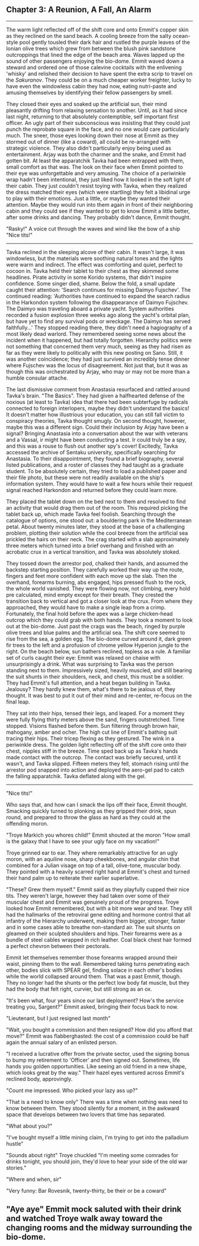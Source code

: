 ## Chapter 3: A Reunion, A Fall, An Alarm
---

The warm light reflected off of the shift core and onto Emmit's copper skin as they reclined on the sand beach. A cooling breeze from the salty ocean-style pool gently tousled their dark hair and rustled the purple leaves of the Ionian olive trees which grew from between the blush pink sandstone outcroppings that lined the edge of the beach area. Waves lapped up the sound of other passengers enjoying the bio-dome. Emmit waved down a steward and ordered one of those calevine cocktails with the enlivening 'whisky' and relished their decision to have spent the extra scrip to travel on the *Sakuranov*. They could be on a much cheaper worker freighter, lucky to have even the windowless cabin they had now, eating nutri-paste and amusing themselves by identifying their fellow passengers by smell. 

They closed their eyes and soaked up the artificial sun, their mind pleasantly drifting from relaxing sensation to another. Until, as it had since last night, returning to that absolutely contemptible, self important first officer. An ugly part of their subconscious was insisting that they could just punch the reprobate square in the face, and no one would care particularly much. The sneer, those eyes looking down their nose at Emmit as they stormed out of dinner (like a coward), all could be re-arranged with strategic violence. They also didn't particularly enjoy being used as entertainment. Arjay was both the charmer and the snake, and Emmit had gotten bit. At least the apparatchik Tavka had been entrapped with them, small comfort as that was. The look on their face when Emmit pointed to their eye was unforgettable and very amusing. The choice of a periwinkle wrap hadn't been intentional, they just liked how it looked in the soft light of their cabin. They just couldn't resist toying with Tavka, when they realized the dress matched their eyes (which were startling) they felt a libidinal urge to play with their emotions. Just a little, or maybe they wanted their attention. Maybe they would run into them again in front of their neighboring cabin and they could see if they wanted to get to know Emmit a little better, after some drinks and dancing. They probably didn't dance, Emmit thought.

"Rasky!" A voice cut through the waves and wind like the bow of a ship "Nice tits!"

---

Tavka reclined in the sleeping alcove of their cabin. It wasn't large, it was windowless, but the materials were soothing natural tones and the lights were warm and indirect. The effect was comforting and quiet, perfect to cocoon in. Tavka held their tablet to their chest as they skimmed some headlines. Pirate activity in some Korido systems, that didn't inspire confidence. Some singer died, shame. Below the fold, a small update caught their attention: 'Search continues for missing Daimyo Fujschev'. The continued reading: 'Authorities have continued to expand the search radius in the Harkondon system following the disappearance of Daimyo Fujschev. The Daimyo was traveling aboard a private yacht. System authorities recorded a fusion explosion three weeks ago along the yacht's orbital plan, but have yet to find any survival pods or wreckage. The Daimyo has served faithfully...' They stopped reading there, they didn't need a hagiography of a most likely dead warlord. They remembered seeing some news about the incident when it happened, but had totally forgotten. Hierarchy politics were not something that concerned them very much, seeing as they had risen as far as they were likely to politically with this new posting on Sano. Still, it was another coincidence; they had just survived an incredibly tense dinner where Fujschev was the locus of disagreement. Not just that, but it was as though this was orchestrated by Arjay, who may or may not be more than a humble consular attache.

The last dismissive comment from Anastasia resurfaced and rattled around Tavka's brain. "The Basics". They had given a halfhearted defense of the noxious (at least to Tavka) idea that there had been subterfuge by radicals connected to foreign interlopers, maybe they didn't understand the basics! It doesn't matter how illustrious your education, you can still fall victim to conspiracy theories, Tavka thought smugly. On second thought, however, maybe this was a different sign. Could their inclusion by Arjay have been a signal? Bringing Anastasia into a conversation about the war with veterans and a Vassal, ir might have been conducting a test. Ir could truly be a spy, and this was a rouse to flush out another spy's cover! Excitedly, Tavka accessed the archive of Sentaku university, specifically searching for Anastasia. To their disappointment, they found a brief biography, several listed publications, and a roster of classes they had taught as a graduate student. To be absolutely certain, they tried to load a published paper and their file photo, but these were not readily available on the ship's information system. They would have to wait a few hours while their request signal reached Harkondon and returned before they could learn more.

They placed the tablet down on the bed next to them and resolved to find an activity that would drag them out of the room. This required picking the tablet back up, which made Tavka feel foolish. Searching through the catalogue of options, one stood out: a bouldering park in the Mediterranean petal. About twenty minutes later, they stood at the base of a challenging problem, plotting their solution while the cool breeze from the artificial sea prickled the hairs on their neck. The crag started with a slab approximately three meters which turned into a brief overhang and finished with an acrobatic crux in a vertical transition, and Tavka was absolutely stoked. 

They tossed down the arrestor pod, chalked their hands, and assumed the backstep starting position. They carefully worked their way up the route, fingers and feet more confident with each move up the slab. Then the overhand, forearms burning, abs engaged, hips pressed flush to the rock, the whole world vanished. They were flowing now, not climbing, every hold pre calculated, mind empty except for their breath. They crested the transition back to vertical and got a closer look at the crux. From where they approached, they would have to make a single leap from a crimp. Fortunately, the final hold before the apex was a large chicken-head outcrop which they could grab with both hands. They took a moment to look out at the bio-dome. Just past the crags was the beach, ringed by purple olive trees and blue palms and the artificial sea. The shift core seemed to rise from the sea, a golden egg. The bio-dome curved around it, dark green fir trees to the left and a profusion of chrome yellow Hyperion jungle to the right. On the beach below, sun bathers reclined, topless as a rule. A familiar set of curls caught their eye: Emmit was relaxed on chaise with unsurprisingly a drink. What was surprising to Tavka was the person standing next to them. Impressively sized, heavily muscled, and still bearing the suit shunts in their shoulders, neck, and chest, this must be a soldier. They had Emmit's full attention, and a heat began building in Tavka. Jealousy? They hardly knew them, what's there to be jealous of, they thought. It was best to put it out of their mind and re-center, re-focus on the final leap.

They sat into their hips, tensed their legs, and leaped. For a moment they were fully flying thirty meters above the sand, fingers outstretched. Time stopped. Visions flashed before them. Sun filtering through brown hair, mahogany, amber and ocher. The high cut line of Emmit's bathing suit tracing their hips. Their tricep flexing as they gestured. The wink in a periwinkle dress. The golden light reflecting off of the shift core onto their chest, nipples stiff in the breeze. Time sped back up as Tavka's hands made contact with the outcrop. The contact was briefly secured, until it wasn't, and Tavka slipped. Fifteen meters they fell, stomach rising until the arrestor pod snapped into action and deployed the aero-gel pad to catch the falling apparatchik. Tavka deflated along with the gel.

---

"Nice tits!"

Who says that, and how can I smack the lips off their face, Emmit thought. Smacking quickly turned to plonking as they gripped their drink, spun round, and prepared to throw the glass as hard as they could at the offending moron.

"Troye Markich you whores child!" Emmit shouted at the moron "How small is the galaxy that I have to see your ugly face on my vacation!"

Troye grinned ear to ear. They where remarkably attractive for an ugly moron, with an aquiline nose, sharp cheekbones, and angular chin that combined for a Julian visage on top of a tall, olive-tone, muscular body. They pointed with a heavily scarred right hand at Emmit's chest and turned their hand palm up to reiterate their earlier superlative.

"These? Grew them myself." Emmit said as they playfully cupped their nice tits. They weren't large, however they had taken over some of their muscular chest and Emmit was genuinely proud of the progress. Troye looked how Emmit remembered, but with a bit more wear and tear. They still had the hallmarks of the retroviral gene editing and hormone control that all infantry of the Hierarchy underwent, making them bigger, stronger, faster and in some cases able to breathe non-standard air. The suit shunts on gleamed on their sculpted shoulders and hips. Their forearms were as a bundle of steel cables wrapped in rich leather. Coal black chest hair formed a perfect chevron between their pectorals.

Emmit let themselves remember those forearms wrapped around their waist, pinning them to the wall. Remembered taking turns penetrating each other, bodies slick with SPEAR gel, finding solace in each other's bodies while the world collapsed around them. That was a past Emmit, though. They no longer had the shunts or the perfect low body fat muscle, but they had the body that felt right, curvier, but still strong as an ox.

"It's been what, four years since our last deployment? How's the service treating you, Sargent?" Emmit asked, bringing their focus back to now.

"Lieutenant, but I just resigned last month"

"Wait, you bought a commission and then resigned? How did you afford that move?" Emmit was flabberghasted: the cost of a commission could be half again the annual salary of an enlisted person.

"I received a lucrative offer from the private sector, used the signing bonus to bump my retirement to 'Officer' and then signed out. Sometimes, life hands you golden opportunities. Like seeing an old friend in a new shape, which looks great by the way." Their hazel eyes ventured across Emmit's reclined body, approvingly.

"Count me impressed. Who picked your lazy ass up?"

"That is a need to know only" There was a time when nothing was need to know between them. They stood silently for a moment, in the awkward space that develops between two lovers that time has separated.

"What about you?"

"I've bought myself a little mining claim, I'm trying to get into the palladium hustle"

"Sounds about right" Troye chuckled "I'm meeting some comrades for drinks tonight, you should join, they'd love to hear your side of the old war stories."

"Where and when, *sir*"

"Very funny: Bar Rovesnik, twenty-thirty, be their or be a coward"

"Aye aye" Emmit mock saluted with their drink and watched Troye walk away toward the changing rooms and the midway surrounding the bio-dome.
---
